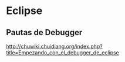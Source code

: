 # Eclipse

## Pautas de Debugger
http://chuwiki.chuidiang.org/index.php?title=Empezando_con_el_debugger_de_eclipse

